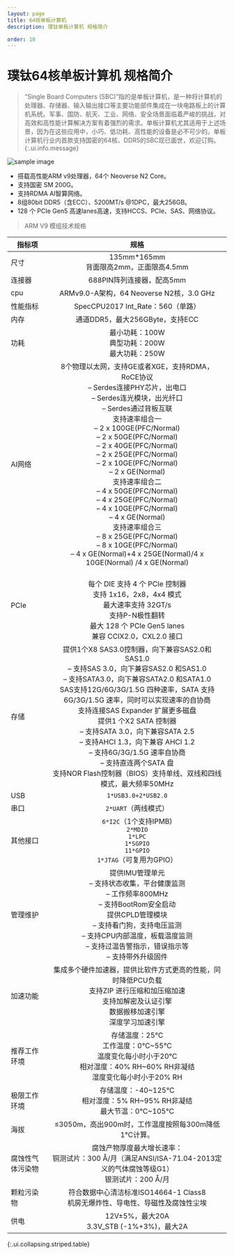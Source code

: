 ```yaml
---
layout: page
title: 64核单板计算机
description: 璞钛单板计算机 规格简介

order: 10
---
```


# 璞钛64核单板计算机 规格简介

> “Single Board Computers (SBC)”指的是单板计算机，是一种将计算机的处理器、存储器、输入输出接口等主要功能部件集成在一块电路板上的计算机系统。军事、国防、航天、工业、网络、安全场景面临着严峻的挑战，对高效和高性能计算解决方案有着强烈的需求。单板计算机尤其适用于上述场景，因为在这些应用中，小巧、低功耗、高性能的设备是必不可少的。单板计算机行业内首款支持国密的64核、DDR5的SBC现已面世，欢迎订购。
{:.ui.info.message}

![sample image](cpu.jpg "展示图")

* 搭载高性能ARM v9处理器，64个 Neoverse N2 Core。
* 支持国密 SM 200G。
* 支持RDMA AI智算网络。
* 8组80bit DDR5（含ECC）、5200MT/s @1DPC，最大256GB。
* 128 个 PCIe Gen5 高速lanes高速，支持HCCS、PCIe、SAS、网络协议。

> ARM V9 模组技术规格

| 指标项 | 规格  |
|----------|:---------:|
| 尺寸     |  135mm*165mm<br>	背面限高2mm，正面限高4.5mm  |
| 连接器     |  688PIN阵列连接器，配高5mm   |
| cpu     | ARMv9.0-A架构，64 Neoverse N2核，3.0 GHz    |
| 性能指标      | SpecCPU2017 Int_Rate：560（单路）     |
| 内存     | 通道DDR5，最大256GByte，支持ECC    |
| 功耗     |  最小功耗：100W<br>典型功耗：200W<br>最大功耗：250W   |
| AI网络     | 8个物理以太网，支持GE或者XGE，支持RDMA， RoCE协议<br>–	Serdes连接PHY芯片，出电口<br>–	Serdes连光模块，出光纤口<br>–	Serdes通过背板互联<br>支持速率组合一<br>–	2 x 100GE(PFC/Normal)<br>–	2 x 50GE(PFC/Normal)<br>–	2 x 40GE(PFC/Normal)<br>–	2 x 25GE(PFC/Normal)<br>–	2 x 10GE(PFC/Normal)<br>–	2 x GE(Normal)<br>支持速率组合二<br>–	4 x 50GE(PFC/Normal)<br>–	4 x 25GE(PFC/Normal)<br>–	4 x 10GE(PFC/Normal)<br>–	4 x GE(Normal)<br>支持速率组合三<br>–	8 x 25GE(PFC/Normal)<br>–	8 x 10GE(PFC/Normal)<br>–	4 x GE(Normal)+4 x 25GE(Normal)/4 x 10GE(Normal) /4 x GE(Normal)    |
| PCIe     | <br>每个 DIE 支持 4 个 PCIe 控制器<br>支持 1x16，2x8，4x4 模式<br>最大速率支持 32GT/s<br>支持P-N极性翻转<br>最大 128 个 PCIe Gen5 lanes<br>兼容 CCIX2.0，CXL2.0 接口   |
| 存储    | 提供1个X8 SAS3.0控制器，向下兼容SAS2.0和SAS1.0<br>–	支持SAS 3.0，向下兼容SAS2.0 和SAS1.0<br>–	支持SATA3.0，向下兼容SATA2.0 和SATA1.0<br>SAS支持12G/6G/3G/1.5G 四种速率，SATA 支持6G/3G/1.5G 速率，同时可以实现速率的自协商<br>支持连接SAS Expander 扩展更多磁盘<br>提供1 个X2 SATA 控制器<br>–	支持SATA 3.0，向下兼容SATA 2.5<br>–	支持AHCI 1.3，向下兼容 AHCI 1.2<br>–	支持6G/3G/1.5G 速率自协商<br>–	支持直连两个SATA 盘<br>支持NOR Flash控制器（BIOS）支持单线、双线和四线模式，最大频率50MHz     |
| USB     |  `1*USB3.0+2*USB2.0`   |
| 串口     | `2*UART`（两线模式）   |
| 其他接口      | 	`6*I2C`（1个支持IPMB)<br>`2*MDIO`<br>`1*LPC`<br>`1*SGPIO`<br>`11*GPIO`<br>`1*JTAG`（可复用为GPIO）     |
| 管理维护    |  提供IMU管理单元<br>–	支持状态收集，平台健康监测<br>–	工作频率800MHz<br>–	支持BootRom安全启动<br>提供CPLD管理模块<br>–	支持看门狗，支持电压监测<br>–	支持CPU内部温度，板载温度监测<br>–	支持过温告警指示，错误指示等<br>–	支持带外升级固件  |
|  加速功能    | 集成多个硬件加速器，提供比软件方式更高的性能，同时降低PCU负载<br>支持ZIP 进行压缩和加压缩加速<br>支持加解密及认证引擎<br>数据搬移加速引擎<br>深度学习加速引擎    |
|  推荐工作环境    | 存储温度：25℃<br>工作温度：0℃~55℃<br>温度变化每小时小于20℃<br>相对湿度：40% RH~60% RH非凝结<br>湿度变化每小时小于20% RH   |
|   极限工作环境    | 存储温度：-40~125℃<br>相对湿度：5% RH~95% RH非凝结<br>最大节温：0℃~105℃   |
| 海拔    | ≤3050m，高出900m时，工作温度按照每300m降低1℃计算。   |
| 腐蚀性气体污染物    | 腐蚀产物厚度最大增长速率：<br>铜测试片：300 Å/月（满足ANSI/ISA-71.04-2013定义的气体腐蚀等级G1）<br>银测试片：200 Å/月    |
| 颗粒污染物    |	符合数据中心清洁标准ISO14664-1 Class8<br>机房无爆炸性、导电性、导磁性及腐蚀性尘埃   |
| 供电    |  12V±5%，最大20A<br>3.3V_STB (-1%+3%)，最大2A  |
{:.ui.collapsing.striped.table}